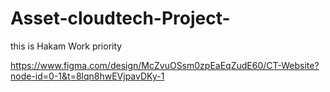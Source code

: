 # Asset-cloudtech-Project-
this is Hakam Work priority

https://www.figma.com/design/McZvuOSsm0zpEaEqZudE60/CT-Website?node-id=0-1&t=8lqn8hwEVjpavDKy-1

